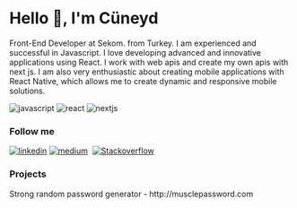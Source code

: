 <h1>Hello 👋, I'm Cüneyd</h1>

Front-End Developer at Sekom. from Turkey. I am experienced and successful in Javascript. I love developing advanced and innovative applications using React. I work with web apis and create my own apis with next js. I am also very enthusiastic about creating mobile applications with React Native, which allows me to create dynamic and responsive mobile solutions.

<span>
  <img src="https://img.shields.io/badge/Javascript-333.svg?logo=javascript&logoColor=#F7DF1E&style=flat" alt="javascript">
  <img src="https://img.shields.io/badge/React-333.svg?logo=react&logoColor=#61DAFB&style=flat" alt="react">
  <img src="https://img.shields.io/badge/Nextjs-333.svg?logo=nextdotjs&logoColor=#61DAFB&style=flat" alt="nextjs">
</span>


<h3>Follow me</h3>

<span>
  <a href="https://www.linkedin.com/in/cuneydbolukoglu/" target="_blank"><img src="https://img.shields.io/badge/Linkedin-333.svg?logo=linkedin&logoColor=blue&style=flat" alt="linkedin"></a>
  <a href="https://cuneyd.medium.com/" target="_blank"><img src="https://img.shields.io/badge/Medium-333.svg?logo=medium&logoColor=white&style=flat" alt="medium"></a>
  <a href="https://codepen.io/cuneyd" target="_blank"><img src="https://img.shields.io/badge/Codepen-333.svg?logo=codepen&logoColor=white&style=flat" alt=""></a>
  <a href="https://stackoverflow.com/users/14733959/cuneyd" target="_blank"><img src="https://img.shields.io/badge/Stackoverflow-333.svg?logo=Stackoverflow&logoColor=orange&style=flat" alt="Stackoverflow"></a>
</span>

<h3>Projects</h3>

<div>Strong random password generator - http://musclepassword.com</div>
